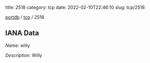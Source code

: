 title: 2518
category: tcp
date: 2022-02-10T22:46:10
slug: tcp/2518

[portdb](/) / [tcp](/category/tcp.html) / 2518


## IANA Data

_Name:_ willy

_Description:_ Willy

